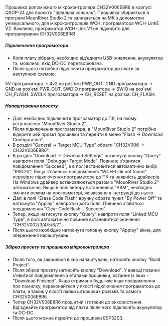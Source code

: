 Прошивка допоміжного мікроконтролера CH32V006E8R6 в корпусі QSOP-24 для проєкту "Ідеальна консоль". 
Прошивка збирається в програмі MounRiver Studio 2 та заливається на МК з допомогою універсального, для мікроконтролерів WCH, програматора WCH-LinkE V2.
Важливо, програматор WCH-Link V1 не підходить для програмування CH32V006E8R6!


##### Підключення програматора

* Коли плату зібрано, необхідно від'єднати USB-живлення, акумулятор та, можливо, вхід DC-DC перетворювача. 
* Після цього потрібно підключити програматор до плати за наступною схемою:

5V програматора -> 4v2 на роз'ємі PWR_OUT.
GND програматора -> GND на роз'ємі PWR_OUT.
SWDIO програматора -> SWIO на роз'ємі CH_FLASH.
SWCLK програматора -> CH_RESET на роз'ємі CH_FLASH.


##### Налаштування проєкту

* Далі необхідно підключити програматор до ПК, на якому встановлено "MounRiver Studio 2".
* Після підключення програматора, в "MounRiver Studio 2" потрібно відкрити цей проєкт прошивки та перейти в меню "Flash -> Download Configuration".
* В розділі "General -> Target MCU Type" обрати "CH32V006 -> CH32V006E8R6".
* В розділі "Download -> Download Settings" натиснути кнопку "Query" навпроти поля "Debugger Target Mode". 
Повинне з'явитися повідомлення "Succeed", а в полі встановитися автоматично вибір "RISC-V". Якщо з'явилося повідомлення "WCH-Link not found" перевірте підключення програматора до ПК та наявність драйверів. На Windows драйвер встановлюється разом з "MounRiver Studio 2" автоматично. Якщо в полі вибору встановився "ARM", необхідно змінити режим на програматорі, як вказано в інструкції до нього.
* Далі в полі "Erase Code Flash" вручну обрати пункт "By Power Off" та натиснути "Applay" навпроти цього поля. Повинно з'явитися повідомлення "Clear CodeFlash... Succeed".
* Тепер, якщо натиснути кнопку "Query" навпроти поля "Linked MCU Type", в полі автоматично повинне встановитися значення "CH32V002/3/4/5/6/7".
* Після цього необхідно натиснути головну кнопку "Applay" вікна, для збереження налаштувань.


##### Збірка проєкту та прошивка мікроконтролера

* Після того, як закрилося вікно налаштувань, натисніть кнопку "Build Project".
* Після збірки проєкту натисніть кнопку "Download". У виводі повинні з'явитися повідомлення з етапами прошивки, останнє із яких - "Download Finished". Якщо отримано будь-яке інше повідомлення про помилку, переконайтеся у якості підключення програматора до плати, а також у якості пайки штирьових розємів та самого CH32V006E8R6.
* Тепер CH32V006E8R6 прошитий і готовий до використання. Від'єднайте програматор від плати після чого підключіть акумулятор та DC-DC.
* Після цього можна перейти до прошивки ESP32S3.